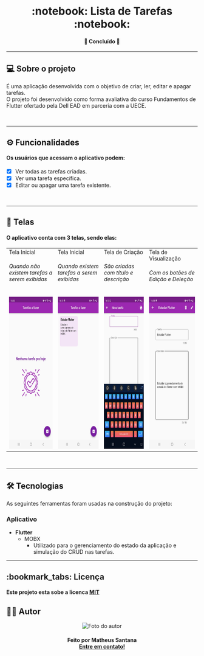 
<h1 align="center"> 
	:notebook: Lista de Tarefas :notebook:
</h1>

<h4 align="center"> 
	🚧   Concluído   🚧
</h4>

---

<h2>💻 Sobre o projeto</h2>
<p>
	É uma aplicação desenvolvida com o objetivo de criar, ler, editar e apagar tarefas.
	<br>
	O projeto foi desenvolvido como forma avaliativa do curso Fundamentos de Flutter ofertado pela Dell EAD em parceria com a UECE.
</p>
<br>

---

<h2>⚙️ Funcionalidades</h2>
<h4>Os usuários que acessam o aplicativo podem:</h4>

  - [x] Ver todas as tarefas criadas.
  - [x] Ver uma tarefa específica.
  - [x] Editar ou apagar uma tarefa existente.
<br>

---

<h2>🎨 Telas</h2>

<h4>O aplicativo conta com 3 telas, sendo elas:</h4>

<table>
    <tr>
      <td>Tela Inicial<h6>Quando não existem tarefas a serem exibidas</h6></td>
      <td>Tela Inicial<h6>Quando existem tarefas a serem exibidas</h6></td>
			<td>Tela de Criação<h6>São criadas com título e descrição</h6></td>
      <td>Tela de Visualização<h6>Com os botões de Edição e Deleção</h6></td>
    </tr>
    <tr>
      <td><img height="400px" width="180px" alt="Tela Inicial" title="#telaInicial" src="./assets/tela_inicial.jpeg" /></td>
      <td><img height="400px" width="180px" alt="Tela Inicial" title="#telaInicial" src="./assets/tela_lista_tarefas.jpeg" /></td>
      <td><img height="400px" width="180px" alt="Tela Principal" title="#telaprincipal" src="./assets/tela_create.jpeg" /></td>
      <td><img height="400px" width="180px" alt="Tela de Lista de Produtos" title="#telalistaprodutos" src="./assets/Tela_RUD.jpeg" /></td>
    </tr>
</table>

<br>

---

## 🛠 Tecnologias

As seguintes ferramentas foram usadas na construção do projeto:

### **Aplicativo**

- **Flutter**
  -  MOBX
  		-  Utilizado para o gerenciamento do estado da aplicação e simulação do CRUD nas tarefas. 

---

<h2>
	:bookmark_tabs: Licença
</h2>
<h4>
	Este projeto esta sobe a licenca <a target="_blank" href="./LICENSE">MIT</a>
</h4>

<h2>
	👨‍💻 Autor
</h2>
<div align="center"> 
	<img  width="100px" height="100px" alt="Foto do autor" title="#fotoautor" src="https://avatars.githubusercontent.com/u/71729976?v=4" />
</div>
<h4 align="center">
	Feito por Matheus Santana
	<br>
	<a target="_blank" href="https://www.linkedin.com/in/mdasantana/">Entre em contato!</a>
</h4>
